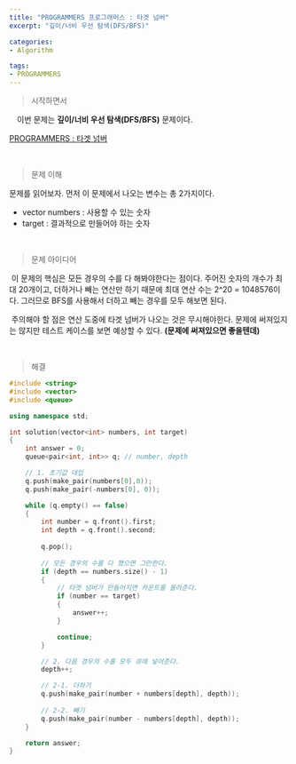 ```yaml
---
title: "PROGRAMMERS 프로그래머스 : 타겟 넘버"
excerpt: "깊이/너비 우선 탐색(DFS/BFS)"

categories:
- Algorithm

tags:
- PROGRAMMERS
---
```


> 시작하면서

　이번 문제는 **깊이/너비 우선 탐색(DFS/BFS)** 문제이다.

[PROGRAMMERS : 타겟 넘버](https://programmers.co.kr/learn/courses/30/lessons/43165)    

​    

> 문제 이해

   문제를 읽어보자. 먼저 이 문제에서 나오는 변수는 총 2가지이다.

- vector<int>  numbers : 사용할 수 있는 숫자
- target : 결과적으로 만들어야 하는 숫자

​    

> 문제 아이디어

​	이 문제의 핵심은 모든 경우의 수를 다 해봐야한다는 점이다. 주어진 숫자의 개수가 최대 20개이고, 더하거나 빼는 연산만 하기 때문에 최대 연산 수는 2^20 = 1048576이다. 그러므로 BFS를 사용해서 더하고 빼는 경우를 모두 해보면 된다.

​	주의해야 할 점은 연산 도중에 타겟 넘버가 나오는 것은 무시해야한다. 문제에 써져있지는 않지만 테스트 케이스를 보면 예상할 수 있다. **(문제에 써져있으면 좋을텐데)**

​    

>해결

```c++
#include <string>
#include <vector>
#include <queue>

using namespace std;

int solution(vector<int> numbers, int target)
{
    int answer = 0;
    queue<pair<int, int>> q; // number, depth

    // 1. 초기값 대입
    q.push(make_pair(numbers[0],0));
    q.push(make_pair(-numbers[0], 0));

    while (q.empty() == false)
    {
        int number = q.front().first;
        int depth = q.front().second;
        
        q.pop();
                        
        // 모든 경우의 수를 다 했으면 그만한다.
        if (depth == numbers.size() - 1)
        {
            // 타겟 넘버가 만들어지면 카운트를 올려준다.
            if (number == target)
            {
                answer++;
            }

            continue;
        }

        // 2. 다음 경우의 수를 모두 큐에 넣어준다.
        depth++;

        // 2-1. 더하기
        q.push(make_pair(number + numbers[depth], depth));
        
        // 2-2. 빼기
        q.push(make_pair(number - numbers[depth], depth));
    }

    return answer;
}
```
